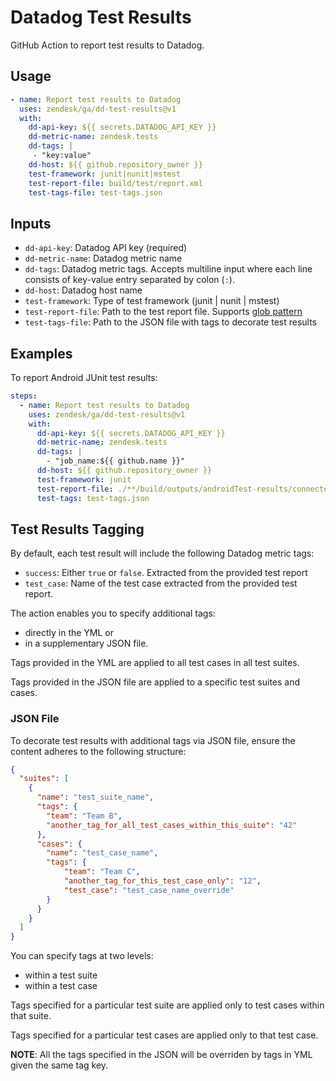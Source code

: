 # Datadog Test Results

GitHub Action to report test results to Datadog.

## Usage

```yaml
- name: Report test results to Datadog
  uses: zendesk/ga/dd-test-results@v1
  with:
    dd-api-key: ${{ secrets.DATADOG_API_KEY }}
    dd-metric-name: zendesk.tests
    dd-tags: |
     - "key:value"
    dd-host: ${{ github.repository_owner }}
    test-framework: junit|nunit|mstest
    test-report-file: build/test/report.xml
    test-tags-file: test-tags.json
```

## Inputs

- `dd-api-key`: Datadog API key (required)
- `dd-metric-name`: Datadog metric name
- `dd-tags`: Datadog metric tags. Accepts multiline input where each line consists of key-value entry separated by colon (`:`).
- `dd-host`: Datadog host name
- `test-framework`: Type of test framework (junit | nunit | mstest)
- `test-report-file`: Path to the test report file. Supports [glob pattern](https://en.wikipedia.org/wiki/Glob_(programming))
- `test-tags-file`: Path to the JSON file with tags to decorate test results

## Examples

To report Android JUnit test results:

```yaml
steps:
  - name: Report test results to Datadog
    uses: zendesk/ga/dd-test-results@v1
    with:
      dd-api-key: ${{ secrets.DATADOG_API_KEY }}
      dd-metric-name: zendesk.tests
      dd-tags: |
        - "job_name:${{ github.name }}"
      dd-host: ${{ github.repository_owner }}
      test-framework: junit
      test-report-file: ./**/build/outputs/androidTest-results/connected/app.xml
      test-tags: test-tags.json
```

## Test Results Tagging

By default, each test result will include the following Datadog metric tags:
- `success`: Either `true` or `false`. Extracted from the provided test report
- `test_case`: Name of the test case extracted from the provided test report.

The action enables you to specify additional tags:
- directly in the YML or 
- in a supplementary JSON file.

Tags provided in the YML are applied to all test cases in all test suites.

Tags provided in the JSON file are applied to a specific test suites and cases.

### JSON File

To decorate test results with additional tags via JSON file, ensure the content adheres to the following structure:

```json
{
  "suites": [
    {
      "name": "test_suite_name",
      "tags": {
        "team": "Team B",
        "another_tag_for_all_test_cases_within_this_suite": "42"
      },
      "cases": {
        "name": "test_case_name",
        "tags": {
            "team": "Team C",
            "another_tag_for_this_test_case_only": "12",
            "test_case": "test_case_name_override"
        }
      }
    }
  ]
}
```

You can specify tags at two levels:
- within a test suite
- within a test case

Tags specified for a particular test suite are applied only to test cases within that suite.

Tags specified for a particular test cases are applied only to that test case.

**NOTE**: All the tags specified in the JSON will be overriden by tags in YML given the same tag key.